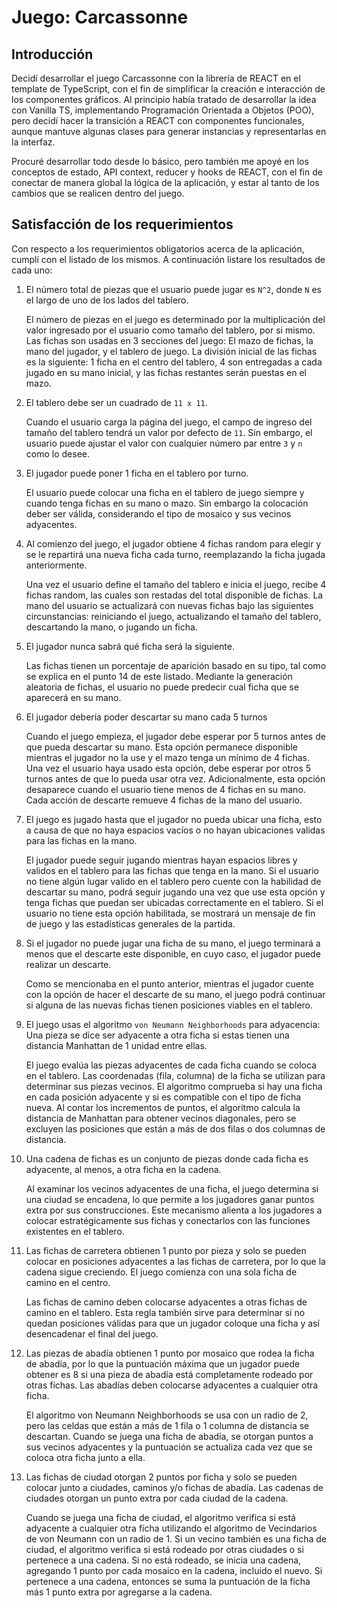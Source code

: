 # Juego: Carcassonne

## Introducción

Decidí desarrollar el juego Carcassonne con la librería de REACT en el template de TypeScript, con el fin de simplificar la creación e interacción de los componentes gráficos. Al principio había tratado de desarrollar la idea con Vanilla TS, implementando Programación Orientada a Objetos (POO), pero decidí hacer la transición a REACT con componentes funcionales, aunque mantuve algunas clases para generar instancias y representarlas en la interfaz.

Procuré desarrollar todo desde lo básico, pero también me apoyé en los conceptos de estado, API context, reducer y hooks de REACT, con el fin de conectar de manera global la lógica de la aplicación, y estar al tanto de los cambios que se realicen dentro del juego.

## Satisfacción de los requerimientos

Con respecto a los requerimientos obligatorios acerca de la aplicación, cumplí con el listado de los mismos. A continuación listare los resultados de cada uno:

1. El número total de piezas que el usuario puede jugar es `N^2`, donde `N` es el largo de uno de los lados del tablero.

   El número de piezas en el juego es determinado por la multiplicación del valor ingresado por el usuario como tamaño del tablero, por si mismo. Las fichas son usadas en 3 secciones del juego: El mazo de fichas, la mano del jugador, y el tablero de juego. La división inicial de las fichas es la siguiente: 1 ficha en el centro del tablero, 4 son entregadas a cada jugado en su mano inicial, y las fichas restantes serán puestas en el mazo.

2. El tablero debe ser un cuadrado de `11 x 11`.

   Cuando el usuario carga la página del juego, el campo de ingreso del tamaño del tablero tendrá un valor por defecto de `11`. Sin embargo, el usuario puede ajustar el valor con cualquier número par entre `3` y `n` como lo desee.

3. El jugador puede poner 1 ficha en el tablero por turno.

   El usuario puede colocar una ficha en el tablero de juego siempre y cuando tenga fichas en su mano o mazo. Sin embargo la colocación deber ser válida, considerando el tipo de mosaico y sus vecinos adyacentes.

4. Al comienzo del juego, el jugador obtiene 4 fichas random para elegir y se le repartirá una nueva ficha cada turno, reemplazando la ficha jugada anteriormente.

   Una vez el usuario define el tamaño del tablero e inicia el juego, recibe 4 fichas random, las cuales son restadas del total disponible de fichas. La mano del usuario se actualizará con nuevas fichas bajo las siguientes circunstancias: reiniciando el juego, actualizando el tamaño del tablero, descartando la mano, o jugando un ficha.

5. El jugador nunca sabrá qué ficha será la siguiente.

   Las fichas tienen un porcentaje de aparición basado en su tipo, tal como se explica en el punto 14 de este listado. Mediante la generación aleatoria de fichas, el usuario no puede predecir cual ficha que se aparecerá en su mano.

6. El jugador debería poder descartar su mano cada 5 turnos

   Cuando el juego empieza, el jugador debe esperar por 5 turnos antes de que pueda descartar su mano. Esta opción permanece disponible mientras el jugador no la use y el mazo tenga un mínimo de 4 fichas. Una vez el usuario haya usado esta opción, debe esperar por otros 5 turnos antes de que lo pueda usar otra vez. Adicionalmente, esta opción desaparece cuando el usuario tiene menos de 4 fichas en su mano. Cada acción de descarte remueve 4 fichas de la mano del usuario.

7. El juego es jugado hasta que el jugador no pueda ubicar una ficha, esto a causa de que no haya espacios vacíos o no hayan ubicaciones validas para las fichas en la mano.

   El jugador puede seguir jugando mientras hayan espacios libres y validos en el tablero para las fichas que tenga en la mano. Si el usuario no tiene algún lugar valido en el tablero pero cuente con la habilidad de descartar su mano, podrá seguir jugando una vez que use esta opción y tenga fichas que puedan ser ubicadas correctamente en el tablero. Si el usuario no tiene esta opción habilitada, se mostrará un mensaje de fin de juego y las estadísticas generales de la partida.

8. Si el jugador no puede jugar una ficha de su mano, el juego terminará a menos que el descarte este disponible, en cuyo caso, el jugador puede realizar un descarte.

   Como se mencionaba en el punto anterior, mientras el jugador cuente con la opción de hacer el descarte de su mano, el juego podrá continuar si alguna de las nuevas fichas tienen posiciones viables en el tablero.

9. El juego usas el algoritmo `von Neumann Neighborhoods` para adyacencia: Una pieza se dice ser adyacente a otra ficha si estas tienen una distancia Manhattan de 1 unidad entre ellas.

   El juego evalúa las piezas adyacentes de cada ficha cuando se coloca en el tablero. Las coordenadas (fila, columna) de la ficha se utilizan para determinar sus piezas vecinos. El algoritmo comprueba si hay una ficha en cada posición adyacente y si es compatible con el tipo de ficha nueva. Al contar los incrementos de puntos, el algoritmo calcula la distancia de Manhattan para obtener vecinos diagonales, pero se excluyen las posiciones que están a más de dos filas o dos columnas de distancia.

10. Una cadena de fichas es un conjunto de piezas donde cada ficha es adyacente, al menos, a otra ficha en la cadena.

    Al examinar los vecinos adyacentes de una ficha, el juego determina si una ciudad se encadena, lo que permite a los jugadores ganar puntos extra por sus construcciones. Este mecanismo alienta a los jugadores a colocar estratégicamente sus fichas y conectarlos con las funciones existentes en el tablero.

11. Las fichas de carretera obtienen 1 punto por pieza y solo se pueden colocar en posiciones adyacentes a las fichas de carretera, por lo que la cadena sigue creciendo. El juego comienza con una sola ficha de camino en el centro.

    Las fichas de camino deben colocarse adyacentes a otras fichas de camino en el tablero. Esta regla también sirve para determinar si no quedan posiciones válidas para que un jugador coloque una ficha y así desencadenar el final del juego.

12. Las piezas de abadía obtienen 1 punto por mosaico que rodea la ficha de abadía, por lo que la puntuación máxima que un jugador puede obtener es 8 si una pieza de abadía está completamente rodeado por otras fichas. Las abadías deben colocarse adyacentes a cualquier otra ficha.

    El algoritmo von Neumann Neighborhoods se usa con un radio de 2, pero las celdas que están a más de 1 fila o 1 columna de distancia se descartan. Cuando se juega una ficha de abadía, se otorgan puntos a sus vecinos adyacentes y la puntuación se actualiza cada vez que se coloca otra ficha junto a ella.

13. Las fichas de ciudad otorgan 2 puntos por ficha y solo se pueden colocar junto a ciudades, caminos y/o fichas de abadía. Las cadenas de ciudades otorgan un punto extra por cada ciudad de la cadena.

    Cuando se juega una ficha de ciudad, el algoritmo verifica si está adyacente a cualquier otra ficha utilizando el algoritmo de Vecindarios de von Neumann con un radio de 1. Si un vecino también es una ficha de ciudad, el algoritmo verifica si está rodeado por otras ciudades o si pertenece a una cadena. Si no está rodeado, se inicia una cadena, agregando 1 punto por cada mosaico en la cadena, incluido el nuevo. Si pertenece a una cadena, entonces se suma la puntuación de la ficha más 1 punto extra por agregarse a la cadena.

